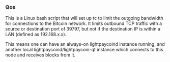 ### Qos ###

This is a Linux bash script that will set up tc to limit the outgoing bandwidth for connections to the Bitcoin network. It limits outbound TCP traffic with a source or destination port of 39797, but not if the destination IP is within a LAN (defined as 192.168.x.x).

This means one can have an always-on lightpaycoind instance running, and another local lightpaycoind/lightpaycoin-qt instance which connects to this node and receives blocks from it.
